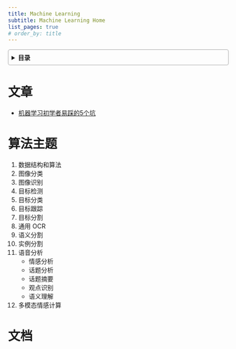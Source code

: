 ```yaml
---
title: Machine Learning
subtitle: Machine Learning Home
list_pages: true
# order_by: title
---
```


<style>
details {
    border: 1px solid #aaa;
    border-radius: 4px;
    padding: .5em .5em 0;
}
summary {
    font-weight: bold;
    margin: -.5em -.5em 0;
    padding: .5em;
}
details[open] {
    padding: .5em;
}
details[open] summary {
    border-bottom: 1px solid #aaa;
    margin-bottom: .5em;
}
</style>

<details><summary>目录</summary><p>

- [文章](#文章)
- [算法主题](#算法主题)
- [文档](#文档)
</p></details><p></p>

# 文章

* [机器学习初学者易踩的5个坑](https://mp.weixin.qq.com/s/6r4FX7DEIUHE8pnYkftXSA)

# 算法主题

1. 数据结构和算法
2. 图像分类
3. 图像识别
4. 目标检测
5. 目标分类
6. 目标跟踪
7. 目标分割
8. 通用 OCR
9. 语义分割
10. 实例分割
11. 语音分析
    - 情感分析
    - 话题分析
    - 话题摘要
    - 观点识别
    - 语义理解
12. 多模态情感计算

# 文档



